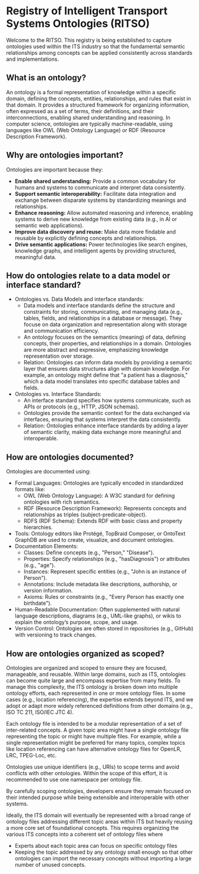# Registry of Intelligent Transport Systems Ontologies (RITSO)

Welcome to the RITSO. This registry is being established to capture ontologies used within the ITS industry so that the fundamental semantic relationships among concepts can be applied consistently across standards and implementations.

## What is an ontology?

An ontology is a formal representation of knowledge within a specific domain, defining the concepts, entities, relationships, and rules that exist in that domain. It provides a structured framework for organizing information, often expressed as a set of terms, their definitions, and their interconnections, enabling shared understanding and reasoning. In computer science, ontologies are typically machine-readable, using languages like OWL (Web Ontology Language) or RDF (Resource Description Framework).

## Why are ontologies important?

Ontologies are important because they:

- **Enable shared understanding:** Provide a common vocabulary for humans and systems to communicate and interpret data consistently.
- **Support semantic interoperability:** Facilitate data integration and exchange between disparate systems by standardizing meanings and relationships.
- **Enhance reasoning:** Allow automated reasoning and inference, enabling systems to derive new knowledge from existing data (e.g., in AI or semantic web applications).
- **Improve data discovery and reuse:** Make data more findable and reusable by explicitly defining concepts and relationships.
- **Drive semantic applications:** Power technologies like search engines, knowledge graphs, and intelligent agents by providing structured, meaningful data.

## How do ontologies relate to a data model or interface standard?

- Ontologies vs. Data Models and interface standards:
    - Data models and interface standards define the structure and constraints for storing, communicating, and managing data (e.g., tables, fields, and relationships in a database or message). They focuse on data organization and representation along with storage and communication efficiency.
    - An ontology focuses on the semantics (meaning) of data, defining concepts, their properties, and relationships in a domain. Ontologies are more abstract and expressive, emphasizing knowledge representation over storage.
    - Relation: Ontologies can inform data models by providing a semantic layer that ensures data structures align with domain knowledge. For example, an ontology might define that "a patient has a diagnosis," which a data model translates into specific database tables and fields.
- Ontologies vs. Interface Standards:
    - An interface standard specifies how systems communicate, such as APIs or protocols (e.g., HTTP, JSON schemas).
    - Ontologies provide the semantic context for the data exchanged via interfaces, ensuring that systems interpret the data consistently.
    - Relation: Ontologies enhance interface standards by adding a layer of semantic clarity, making data exchange more meaningful and interoperable.

## How are ontologies documented?

Ontologies are documented using:

- Formal Languages: Ontologies are typically encoded in standardized formats like:
    - OWL (Web Ontology Language): A W3C standard for defining ontologies with rich semantics.
    - RDF (Resource Description Framework): Represents concepts and relationships as triples (subject-predicate-object).
    - RDFS (RDF Schema): Extends RDF with basic class and property hierarchies.
- Tools: Ontology editors like Protégé, TopBraid Composer, or OntoText GraphDB are used to create, visualize, and document ontologies.
- Documentation Elements:
    - Classes: Define concepts (e.g., "Person," "Disease").
    - Properties: Specify relationships (e.g., "hasDiagnosis") or attributes (e.g., "age").
    - Instances: Represent specific entities (e.g., "John is an instance of Person").
    - Annotations: Include metadata like descriptions, authorship, or version information.
    - Axioms: Rules or constraints (e.g., "Every Person has exactly one birthdate").
- Human-Readable Documentation: Often supplemented with natural language descriptions, diagrams (e.g., UML-like graphs), or wikis to explain the ontology’s purpose, scope, and usage.
- Version Control: Ontologies are often stored in repositories (e.g., GitHub) with versioning to track changes.

## How are ontologies organized as scoped?

Ontologies are organized and scoped to ensure they are focused, manageable, and reusable. Within large domains, such as ITS, ontologies can become quite large and encompass expertise from many fields. To manage this complexity, the ITS ontology is broken down into multiple ontology efforts, each represented in one or more ontology files. In some cases (e.g., location referencing), the expertise extends beyond ITS, and we adopt or adapt more widely referenced definitions from other domains (e.g., ISO TC 211, ISO/IEC JTC 4).

Each ontology file is intended to be a modular representation of a set of inter-related concepts. A given topic area might have a single ontology file representing the topic or might have multiple files. For example, while a single representation might be preferred for many topics, complex topics like location referencing can have alternative ontology files for OpenLR, LRC, TPEG-Loc, etc.

Ontologies use unique identifiers (e.g., URIs) to scope terms and avoid conflicts with other ontologies. Within the scope of this effort, it is recommended to use one namespace per ontology file.

By carefully scoping ontologies, developers ensure they remain focused on their intended purpose while being extensible and interoperable with other systems.

Ideally, the ITS domain will eventually be represented with a broad range of ontology files addressing different topic areas within ITS but heavily reusing a more core set of foundational concepts. This requires organizing the various ITS concepts into a coherent set of ontology files where

- Experts about each topic area can focus on specific ontology files
- Keeping the topic addressed by any ontology small enough so that other ontologies can import the necessary concepts without importing a large number of unused concepts.